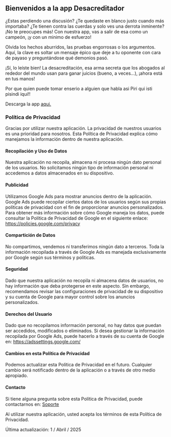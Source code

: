 ## Bienvenidos a la app Desacreditador

¿Estas perdiendo una discusión? ¿Te quedaste en blanco justo cuando más importaba? ¿Te tienen contra las cuerdas y solo ves una derrota inminente? ¡No te preocupes más! Con nuestra app, vas a salir de esa como un campeón, ¡y con un minimo de esfuerzo!

Olvida los hechos aburridos, las pruebas engorrosas o los argumentos. Aquí, la clave es soltar un mensaje épico que deje a tu oponente con cara de payaso y preguntándose qué demonios pasó.

¡Sí, lo leíste bien! La desacreditación, esa arma secreta que los abogados al rededor del mundo usan para ganar juicios (bueno, a veces...), ¡ahora está en tus manos! 

Por que quien puede tomar enserio a alguien que habla asi
Piri qui isti pisindi iqui!!

Descarga la app [aqui.](https://apps.apple.com/us/app/id6744012407)

### Política de Privacidad

Gracias por utilizar nuestra aplicación. La privacidad de nuestros usuarios es una prioridad para nosotros. Esta Política de Privacidad explica cómo manejamos la información dentro de nuestra aplicación.

#### Recopilación y Uso de Datos

Nuestra aplicación no recopila, almacena ni procesa ningún dato personal de los usuarios. No solicitamos ningún tipo de información personal ni accedemos a datos almacenados en su dispositivo.

#### Publicidad

Utilizamos Google Ads para mostrar anuncios dentro de la aplicación. Google Ads puede recopilar ciertos datos de los usuarios según sus propias políticas de privacidad con el fin de proporcionar anuncios personalizados. Para obtener más información sobre cómo Google maneja los datos, puede consultar la Política de Privacidad de Google en el siguiente enlace: https://policies.google.com/privacy

#### Compartición de Datos

No compartimos, vendemos ni transferimos ningún dato a terceros. Toda la información recopilada a través de Google Ads es manejada exclusivamente por Google según sus términos y políticas.

#### Seguridad

Dado que nuestra aplicación no recopila ni almacena datos de usuarios, no hay información que deba protegerse en este aspecto. Sin embargo, recomendamos revisar las configuraciones de privacidad de su dispositivo y su cuenta de Google para mayor control sobre los anuncios personalizados.

#### Derechos del Usuario

Dado que no recopilamos información personal, no hay datos que puedan ser accedidos, modificados o eliminados. Si desea gestionar la información recopilada por Google Ads, puede hacerlo a través de su cuenta de Google en: https://adssettings.google.com/

#### Cambios en esta Política de Privacidad

Podemos actualizar esta Política de Privacidad en el futuro. Cualquier cambio será notificado dentro de la aplicación o a través de otro medio apropiado.

#### Contacto

Si tiene alguna pregunta sobre esta Política de Privacidad, puede contactarnos en:  [Soporte](mailto:luisdurancota@gmail.com)

Al utilizar nuestra aplicación, usted acepta los términos de esta Política de Privacidad.

Última actualización: 1 / Abril / 2025

